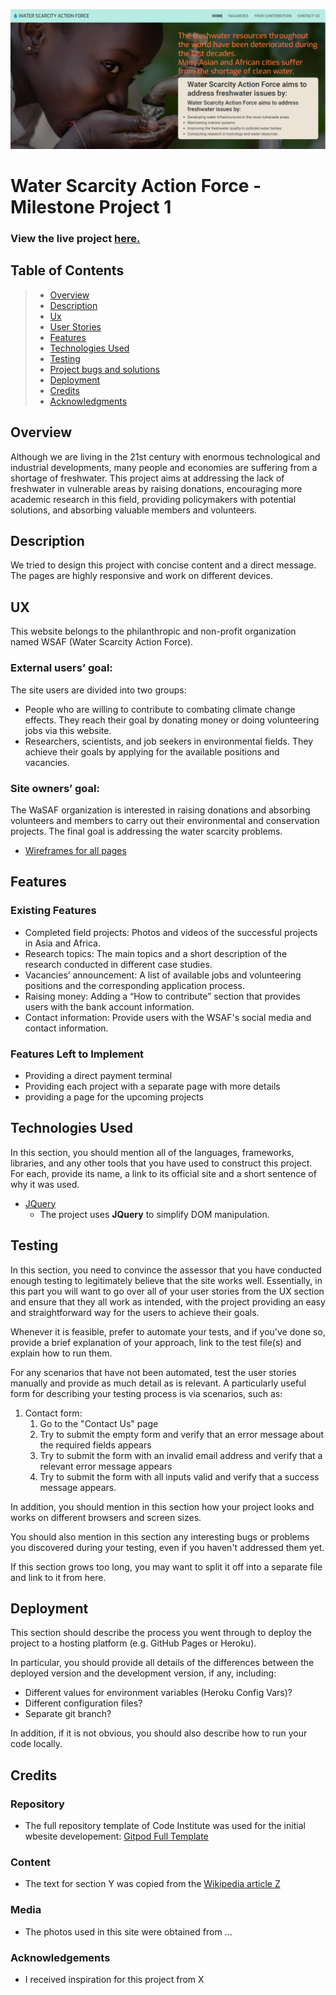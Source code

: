 ![Image](https://github.com/saeedaminjafari/Water-scarcity-action-force/blob/master/assets/wireframes/Screenshot-homepage.png)

# Water Scarcity Action Force - Milestone Project 1

### View the live project [here.](https://saeedaminjafari.github.io/Water-scarcity-action-force/)

## Table of Contents
> - [Overview](#overview)
> - [Description](#description)
> - [Ux](#ux)
> - [User Stories](#user-stories)
> - [Features](#features)
> - [Technologies Used](#technologies-used)
> - [Testing](#testing)
> - [Project bugs and solutions](#Project-bugs-and-solutions)
> - [Deployment](#deployment)
> - [Credits](#credits)
> - [Acknowledgments](#Acknowledgements)

## Overview
Although we are living in the 21st century with enormous technological and industrial developments, many people and economies are suffering from a shortage of freshwater. This project aims at addressing the lack of freshwater in vulnerable areas by raising donations, encouraging more academic research in this field, providing policymakers with potential solutions, and absorbing valuable members and volunteers. 
 
## Description
We tried to design this project with concise content and a direct message. The pages are highly responsive and work on different devices.

## UX
 
This website belongs to the philanthropic and non-profit organization named WSAF (Water Scarcity Action Force).

### External users’ goal:
The site users are divided into two groups:
-	People who are willing to contribute to combating climate change effects. They reach their goal by donating money or doing volunteering jobs via this website.
-	Researchers, scientists, and job seekers in environmental fields. They achieve their goals by applying for the available positions and vacancies.

### Site owners’ goal:
The WaSAF organization is interested in raising donations and absorbing volunteers and members to carry out their environmental and conservation projects. The final goal is addressing the water scarcity problems.

+ [Wireframes for all pages](https://github.com/saeedaminjafari/Water-scarcity-action-force/blob/master/assets/wireframes/water-scarcity-action-force.pdf)

## Features
 
### Existing Features
- Completed field projects: Photos and videos of the successful projects in Asia and Africa.
- Research topics: The main topics and a short description of the research conducted in different case studies.
- Vacancies’ announcement: A list of available jobs and volunteering positions and the corresponding application process.
- Raising money: Adding a “How to contribute” section that provides users with the bank account information.
- Contact information: Provide users with the WSAF's social media and contact information.

### Features Left to Implement
- Providing a direct payment terminal
- Providing each project with a separate page with more details
- providing a page for the upcoming projects

## Technologies Used

In this section, you should mention all of the languages, frameworks, libraries, and any other tools that you have used to construct this project. For each, provide its name, a link to its official site and a short sentence of why it was used.

- [JQuery](https://jquery.com)
    - The project uses **JQuery** to simplify DOM manipulation.


## Testing

In this section, you need to convince the assessor that you have conducted enough testing to legitimately believe that the site works well. Essentially, in this part you will want to go over all of your user stories from the UX section and ensure that they all work as intended, with the project providing an easy and straightforward way for the users to achieve their goals.

Whenever it is feasible, prefer to automate your tests, and if you've done so, provide a brief explanation of your approach, link to the test file(s) and explain how to run them.

For any scenarios that have not been automated, test the user stories manually and provide as much detail as is relevant. A particularly useful form for describing your testing process is via scenarios, such as:

1. Contact form:
    1. Go to the "Contact Us" page
    2. Try to submit the empty form and verify that an error message about the required fields appears
    3. Try to submit the form with an invalid email address and verify that a relevant error message appears
    4. Try to submit the form with all inputs valid and verify that a success message appears.

In addition, you should mention in this section how your project looks and works on different browsers and screen sizes.

You should also mention in this section any interesting bugs or problems you discovered during your testing, even if you haven't addressed them yet.

If this section grows too long, you may want to split it off into a separate file and link to it from here.

## Deployment

This section should describe the process you went through to deploy the project to a hosting platform (e.g. GitHub Pages or Heroku).

In particular, you should provide all details of the differences between the deployed version and the development version, if any, including:
- Different values for environment variables (Heroku Config Vars)?
- Different configuration files?
- Separate git branch?

In addition, if it is not obvious, you should also describe how to run your code locally.


## Credits

### Repository
- The full repository template of Code Institute was used for the initial wbesite developement: [Gitpod Full Template](https://github.com/Code-Institute-Org/gitpod-full-template)

### Content
- The text for section Y was copied from the [Wikipedia article Z](https://en.wikipedia.org/wiki/Z)

### Media
- The photos used in this site were obtained from ...

### Acknowledgements

- I received inspiration for this project from X